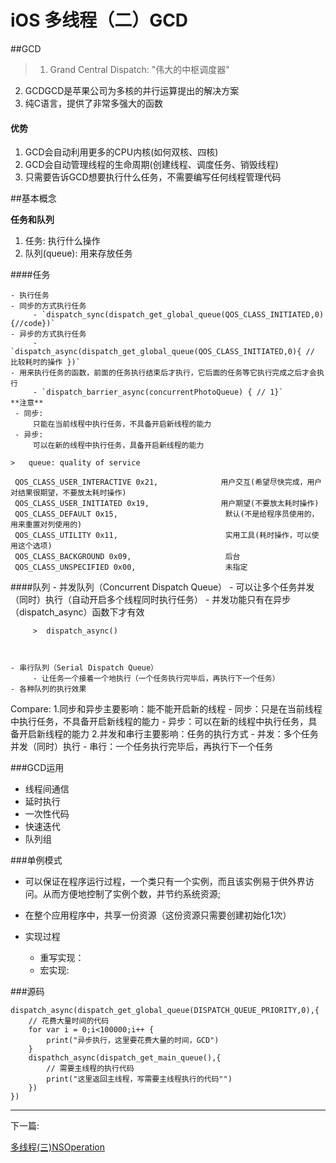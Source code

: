 # iOS 多线程（二）GCD

##GCD

> 1. Grand Central Dispatch: "伟大的中枢调度器"
  2. GCDGCD是苹果公司为多核的并行运算提出的解决方案
  3. 纯C语言，提供了非常多强大的函数

#### 优势
1. GCD会自动利用更多的CPU内核(如何双核、四核)
2. GCD会自动管理线程的生命周期(创建线程、调度任务、销毁线程)
3. 只需要告诉GCD想要执行什么任务，不需要编写任何线程管理代码

##基本概念

**任务和队列**

 1. 任务: 执行什么操作
 2. 队列(queue): 用来存放任务
	
####任务

	- 执行任务
	- 同步的方式执行任务
		 - `dispatch_sync(dispatch_get_global_queue(QOS_CLASS_INITIATED,0){//code})`
	- 异步的方式执行任务
		 - `dispatch_async(dispatch_get_global_queue(QOS_CLASS_INITIATED,0){ // 比较耗时的操作 })`
	- 用来执行任务的函数，前面的任务执行结束后才执行，它后面的任务等它执行完成之后才会执行
		 - `dispatch_barrier_async(concurrentPhotoQueue) { // 1}`
	**注意** 
	 - 同步:
	 	 只能在当前线程中执行任务，不具备开启新线程的能力
	 - 异步: 
	 	 可以在新的线程中执行任务，具备开启新线程的能力

	>	queue: quality of service
	
	 QOS_CLASS_USER_INTERACTIVE 0x21,              用户交互(希望尽快完成，用户对结果很期望，不要放太耗时操作)
     QOS_CLASS_USER_INITIATED 0x19,                用户期望(不要放太耗时操作)
     QOS_CLASS_DEFAULT 0x15,                        默认(不是给程序员使用的，用来重置对列使用的)
     QOS_CLASS_UTILITY 0x11,                        实用工具(耗时操作，可以使用这个选项)
     QOS_CLASS_BACKGROUND 0x09,                     后台
     QOS_CLASS_UNSPECIFIED 0x00,                    未指定


####队列
	- 并发队列（Concurrent Dispatch Queue）
		 - 可以让多个任务并发（同时）执行（自动开启多个线程同时执行任务）
		 - 并发功能只有在异步（dispatch_async）函数下才有效

		 >  dispatch_async() 



	- 串行队列（Serial Dispatch Queue）
	 	 - 让任务一个接着一个地执行（一个任务执行完毕后，再执行下一个任务）
	- 各种队列的执行效果

> 
Compare:
	 1.同步和异步主要影响：能不能开启新的线程
		 - 同步：只是在当前线程中执行任务，不具备开启新线程的能力
		 - 异步：可以在新的线程中执行任务，具备开启新线程的能力
	 2.并发和串行主要影响：任务的执行方式
		 - 并发：多个任务并发（同时）执行
		 - 串行：一个任务执行完毕后，再执行下一个任务


###GCD运用
 - 线程间通信
 - 延时执行
 - 一次性代码
 - 快速迭代
 - 队列组

###单例模式

> 
 - 可以保证在程序运行过程，一个类只有一个实例，而且该实例易于供外界访问。从而方便地控制了实例个数，并节约系统资源;
 - 在整个应用程序中，共享一份资源（这份资源只需要创建初始化1次）

- 实现过程
	 - 重写实现：
	 - 宏实现: 


###源码
```
dispatch_async(dispatch_get_global_queue(DISPATCH_QUEUE_PRIORITY,0),{
	// 花费大量时间的代码
	for var i = 0;i<100000;i++ {
		print("异步执行，这里要花费大量的时间，GCD")
	}
	dispathch_async(dispatch_get_main_queue(),{
		// 需要主线程的执行代码
		print("这里返回主线程，写需要主线程执行的代码"")
	})
})
```

***

下一篇:

[多线程(三)NSOperation](/13.iOS系统机制/iOS多线程(三)NSOperation.md)
	